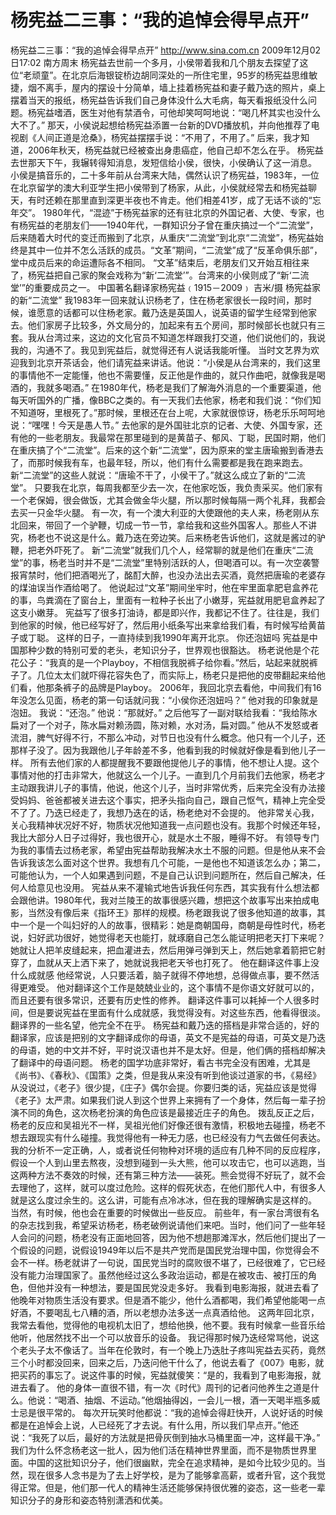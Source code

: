 # 杨宪益二三事：“我的追悼会得早点开”

杨宪益二三事：“我的追悼会得早点开”
http://www.sina.com.cn  2009年12月02日17:02  南方周末
杨宪益去世前一个多月，小侯带着我和几个朋友去探望了这位“老顽童”。在北京后海银锭桥边胡同深处的一所住宅里，95岁的杨宪益思维敏捷，烟不离手，屋内的摆设十分简单，墙上挂着杨宪益和妻子戴乃迭的照片，桌上摆着当天的报纸，杨宪益告诉我们自己身体没什么大毛病，每天看报纸没什么问题。杨宪益嗜酒，医生对他有禁酒令，可他却笑呵呵地说：“喝几杯其实也没什么大不了。”
那天，小侯说起想给杨宪益添置一台新的DVD播放机，并向他推荐了电视剧《人间正道是沧桑》，杨宪益摆摆手说：“不用了，不用了。”
后来，我才知道，2006年秋天，杨宪益就已经被查出身患癌症，他自己却不怎么在乎。
杨宪益去世那天下午，我辗转得知消息，发短信给小侯，很快，小侯确认了这一消息。
小侯是搞音乐的，二十多年前从台湾来大陆，偶然认识了杨宪益，1983年，一位在北京留学的澳大利亚学生把小侯带到了杨家，从此，小侯就经常去和杨宪益聊天，有时还赖在那里直到深更半夜也不肯走。他们相差41岁，成了无话不谈的“忘年交”。
1980年代，“混迹”于杨宪益家的还有驻北京的外国记者、大使、专家，也有杨宪益的老朋友们——1940年代，一群知识分子曾在重庆搞过一个“二流堂”，后来随着大时代的变迁而搬到了北京，从重庆“二流堂”到北京“二流堂”，杨宪益始终是其中一位并不怎么活跃的成员。“文革”期间，“二流堂”成了“反革命俱乐部”，堂中成员后来的命运遭际各不相同。
“文革”结束后，老朋友们又开始互相往来了，杨宪益把自己家的聚会戏称为“新‘二流堂’”。台湾来的小侯则成了“新‘二流堂’”的重要成员之一。
中国著名翻译家杨宪益﹙1915－2009﹚ 吉米/摄
杨宪益家的新“二流堂”
我1983年一回来就认识杨老了，住在杨老家很长一段时间，那时候，谁愿意的话都可以住杨老家。戴乃迭是英国人，说英语的留学生经常到他家去。他们家房子比较多，外文局分的，加起来有五个房间，那时候部长也就只有三套。我从台湾过来，这边的文化官员不知道怎样跟我打交道，他们说他们的，我说我的，沟通不了。我见到宪益后，就觉得还有人说话我能听懂。
当时文艺界为欢迎我到北京开茶话会，他们请宪益来讲话。他说：“小侯是从台湾来的，我们这里的事情他不一定能懂，他也不需要懂，反正他是作曲的，就只作曲吧，就像我是喝酒的，我就多喝酒。”
在1980年代，杨老是我们了解海外消息的一个重要渠道，他每天听国外的广播，像BBC之类的。有一天我们去他家，杨老和我们说：“你们知不知道呀，里根死了。”那时候，里根还在台上呢，大家就很惊讶，杨老乐乐呵呵地说：“嘿嘿！今天是愚人节。”
去他家的是外国驻北京的记者、大使、外国专家，还有他的一些老朋友。我最常在那里碰到的是黄苗子、郁风、丁聪，民国时期，他们在重庆搞了个“二流堂”。后来的这个新“二流堂”，因为原来的堂主唐瑜搬到香港去了，而那时候我有车，也最年轻，所以，他们有什么需要都是我在跑来跑去。
新“二流堂”的这些人就说：“唐瑜不干了，小侯干了。”就这么成立了新的“二流堂”。
只要我在北京，每周我都至少去一次，在他家吃饭，我负责采买。他们家有一个老保姆，很会做饭，尤其会做金华火腿，所以那时候每隔一两个礼拜，我都会去买一只金华火腿。
有一次，有一个澳大利亚的大使跟他的夫人来，杨老刚从东北回来，带回了一个驴鞭，切成一节一节，拿给我和这些外国客人。那些人不讲究，杨老也不说这是什么。戴乃迭在旁边笑。后来杨老告诉他们，这就是酱过的驴鞭，把老外吓死了。
新“二流堂”就我们几个人，经常聊的就是他们在重庆“二流堂”的事，杨老当时并不是“二流堂”里特别活跃的人，但喝酒可以。有一次空袭警报宵禁时，他们把酒喝光了，酩酊大醉，也没办法出去买酒，竟然把唐瑜的老婆存的煤油误当作酒给喝了。
他说起过“文革”期间坐牢时，他在牢里面拿肥皂盒养花的事，鸟粪滴在了窗台上，里面有一粒种子长出了小嫩芽，宪益就用肥皂盒养起了这支小嫩芽。
宪益写了很多打油诗，都是即兴作，我都记不住了。往往是，我们到他家的时候，他已经写好了，然后用小纸条写出来拿给我们看，有时候写给黄苗子或丁聪。
这样的日子，一直持续到我1990年离开北京。
你还泡妞吗
宪益是中国那种少数的特别可爱的老头，老知识分子，世界观也很豁达。
杨老说他是个花花公子：“我真的是一个Playboy，不相信我脱裤子给你看。”然后，站起来就脱裤子了。几位太太们就吓得花容失色了，而实际上，杨老只是把他的皮带翻起来给他们看，他那条裤子的品牌是Playboy。
2006年，我回北京去看他，中间我们有16年没怎么见面，杨老的第一句话就问我：“小侯你还泡妞吗？”
他对我的印象就是泡妞。
我说：“还泡。”
他说：“那就好。”
之后他写了一副对联给我看：“我给陈水扁对了一个对子，陈水扁对赖汤圆，陈对赖，水对汤，扁对圆。”
他从不发怒或者流泪，脾气好得不行，不那么冲动，对节日也没有什么概念。他只有一个儿子，还那样子没了。因为我跟他儿子年龄差不多，他看到我的时候就好像是看到他儿子一样。
所有去他们家的人都提醒我不要跟他提他儿子的事情，他不想让人提。这个事情对他的打击非常大，他就这么一个儿子。一直到几个月前我们去他家，杨老才主动跟我讲儿子的事情，他说，他这个儿子，当时非常优秀，后来完全没有办法接受妈妈、爸爸都被关进去这个事实，把矛头指向自己，跟自己怄气，精神上完全受不了了。乃迭已经走了，我想乃迭在的话，杨老绝对不会提的。
他非常关心我，关心我精神状况好不好，物质状况他知道我一点问题也没有。我那个时候还年轻，我比大部分人日子过得好，我也很开心，就是水土不服，睡得不好。
有领导专门为我的事情去过杨老家，希望由宪益帮助我解决水土不服的问题。但是他从来不会告诉我该怎么面对这个世界。我想有几个可能，一是他也不知道该怎么办；第二，可能他认为，一个人如果遇到问题，不是自己认识到问题所在，然后自己解决，任何人给意见也没用。
宪益从来不灌输式地告诉我任何东西，其实我有什么想法都会跟他讲。1980年代，我对兰陵王的故事很感兴趣，想把这个故事写出来拍成电影，当然没有像后来《指环王》那样的规模。杨老跟我说了很多他知道的故事，其中一个是一个叫妇好的人的故事，很精彩：她是商朝国母，商朝是母性时代，杨老说，妇好武功很好，她觉得老天也能打，就琢磨自己怎么能证明把老天打下来呢？她就让人把羊皮缝起来，把血灌进去，然后用弹弓弹到天上，然后她拿着箭把它射穿了，血就从天上洒下来了，她就说我把老天爷也打死了。
他在翻译这件事上没什么成就感
他经常说，人只要活着，脑子就得不停地想，总得做点事，要不然活得更难受。
他对翻译这个工作是兢兢业业的，这个事情不是你语文好就可以的，而且还要有很多常识，还要有历史性的修养。
翻译这件事可以耗掉一个人很多时间，但是要说宪益在里面有什么成就感，我觉得没有。对这些东西，他看得很淡。翻译界的一些名望，他完全不在乎。
杨宪益和戴乃迭的搭档是非常合适的，好的翻译家，应该是把别的文字翻译成你的母语，英文不是宪益的母语，可英文是乃迭的母语，她的中文并不好，平时说汉语也并不是太好。但是，他们俩的搭档却解决了翻译中的母语问题。
杨老的国学功底非常好，看古书完全没有困难，尤其是《尚书》、《春秋》、《国策》之类，但是我从来没有听到他谈过道家的书，《易经》从没说过，《老子》很少提，《庄子》偶尔会提。你要归类的话，宪益应该是觉得《老子》太严肃。如果我们说人到这个世界上来拥有了一个身体，然后每一辈子扮演不同的角色，这次杨老扮演的角色应该是最接近庄子的角色。
拨乱反正之后，杨老的反应和吴祖光不一样，吴祖光他们好像还很有激情，积极地去碰撞，杨老不想去跟现实有什么碰撞。我觉得他有一种无力感，也已经没有力气去做任何表达。
我的分析不一定正确，人，或者说任何物种对环境的适应有几种不同的反应程序，假设一个人到山里去熬夜，没想到碰到一头大熊，他可以攻击它，也可以逃跑，当这两种方法不奏效的时候，还有第三种方法——装死。熊会觉得不好玩了，就不会去理他了，这样，就可以度过危险。这样的假死状态，在他们那代人中，有很多人就是这么度过余生的。这么讲，可能有点冷冰冰，但在我的理解确实是这样的。
当然，有时候，他也会在重要的时候做出一些反应。
前些年，有一家台湾很有名的杂志找到我，希望采访杨老，杨老破例说请他们来吧。当时，他们问了一些年轻人会问的问题，杨老没有正面地回答，因为他不想趟那滩浑水，然后他们提出了一个假设的问题，说假设1949年以后不是共产党而是国民党治理中国，你觉得会不会不一样。杨老就讲了一句说，国民党当时的腐败很不堪了，已经很难了，它已经没有能力治理国家了。虽然他经过这么多政治运动，都是在被攻击、被打压的角色，但他并没有一种想法，要是国民党没走多好。
我看到电影海报，就进去看了
他晚年对物质生活没有要求。但是酒不能少，他什么酒都喝，我们希望他能喝一点好酒，不要喝乱七八糟的酒，所以老想办法多送一点真酒给他。
这两年回北京，我常去看他，觉得他的电视机太旧了，想给他换，他不要。我有时候拿一些音乐给他听，他居然找不出一个可以放音乐的设备。
我记得那时候乃迭经常骂他，说这个老头子太不像话了。当年在伦敦时，有一个晚上乃迭肚子疼叫宪益去买药，竟然三个小时都没回来，回来之后，乃迭问他干什么了，他说去看了《007》电影，就把买药的事忘了。说这件事的时候，宪益就傻笑：“是的，我看到了电影海报，就进去看了。
他的身体一直很不错，有一次《时代》周刊的记者问他养生之道是什么。他说：“喝酒、抽烟、不运动。”他烟抽得凶，一会儿一根，酒一天喝半瓶多威士忌是很平常的。
每次开玩笑时他都说：“我的追悼会得赶快开，人说好话的时候都是在追悼会上说，人已经死了才去说。有什么用，所以我们早点开。”他还说：“我死了以后，最好的方法就是把骨灰倒到抽水马桶里面一冲，这样最干净。”
我们为什么怀念杨老这一批人，因为他们活在精神世界里面，而不是物质世界里面。中国的这批知识分子，他们很幽默，完全在追求精神，是如今比较少见的。当然，现在很多人念书是为了去上好学校，是为了能够拿高薪，或者升官，这个我觉得正常。但是，他们那一代人的精神生活还能够保持很优雅的姿态，这一些老一辈知识分子的身形和姿态特别潇洒和优美。

